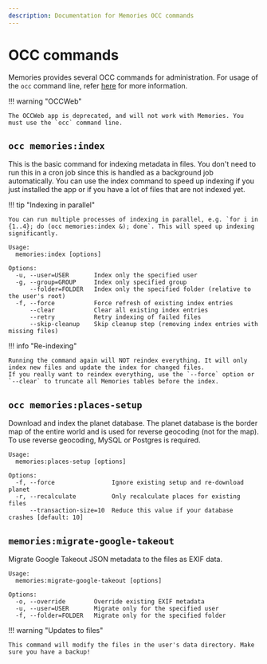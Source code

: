 ```yaml
---
description: Documentation for Memories OCC commands
---
```


# OCC commands

Memories provides several OCC commands for administration. For usage of the `occ` command line, refer [here](https://docs.nextcloud.com/server/latest/admin_manual/configuration_server/occ_command.html) for more information.

!!! warning "OCCWeb"

    The OCCWeb app is deprecated, and will not work with Memories. You must use the `occ` command line.

## `occ memories:index`

This is the basic command for indexing metadata in files. You don't need to run this in a cron job since this is handled as a background job automatically. You can use the index command to speed up indexing if you just installed the app or if you have a lot of files that are not indexed yet.

!!! tip "Indexing in parallel"

    You can run multiple processes of indexing in parallel, e.g. `for i in {1..4}; do (occ memories:index &); done`. This will speed up indexing significantly.

```
Usage:
  memories:index [options]

Options:
  -u, --user=USER       Index only the specified user
  -g, --group=GROUP     Index only specified group
      --folder=FOLDER   Index only the specified folder (relative to the user's root)
  -f, --force           Force refresh of existing index entries
      --clear           Clear all existing index entries
      --retry           Retry indexing of failed files
      --skip-cleanup    Skip cleanup step (removing index entries with missing files)
```

!!! info "Re-indexing"

    Running the command again will NOT reindex everything. It will only index new files and update the index for changed files.
    If you really want to reindex everything, use the `--force` option or `--clear` to truncate all Memories tables before the index.

## `occ memories:places-setup`

Download and index the planet database. The planet database is the border map of the entire world and is used for reverse geocoding (not for the map). To use reverse geocoding, MySQL or Postgres is required.

```
Usage:
  memories:places-setup [options]

Options:
  -f, --force                Ignore existing setup and re-download planet
  -r, --recalculate          Only recalculate places for existing files
      --transaction-size=10  Reduce this value if your database crashes [default: 10]
```

## `memories:migrate-google-takeout`

Migrate Google Takeout JSON metadata to the files as EXIF data.

```
Usage:
  memories:migrate-google-takeout [options]

Options:
  -o, --override        Override existing EXIF metadata
  -u, --user=USER       Migrate only for the specified user
  -f, --folder=FOLDER   Migrate only for the specified folder
```

!!! warning "Updates to files"

    This command will modify the files in the user's data directory. Make sure you have a backup!
